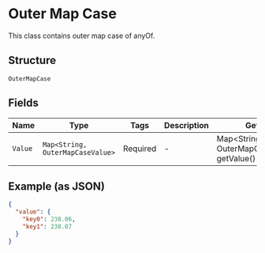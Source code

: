 
# Outer Map Case

This class contains outer map case of anyOf.

## Structure

`OuterMapCase`

## Fields

| Name | Type | Tags | Description | Getter | Setter |
|  --- | --- | --- | --- | --- | --- |
| `Value` | `Map<String, OuterMapCaseValue>` | Required | - | Map<String, OuterMapCaseValue> getValue() | setValue(Map<String, OuterMapCaseValue> value) |

## Example (as JSON)

```json
{
  "value": {
    "key0": 238.06,
    "key1": 238.07
  }
}
```

